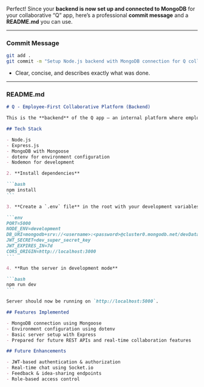Perfect! Since your **backend is now set up and connected to MongoDB** for your collaborative “Q” app, here’s a professional **commit message** and a **README.md** you can use.

---

### **Commit Message**

```bash
git add .
git commit -m "Setup Node.js backend with MongoDB connection for Q collaborative platform"
```

- Clear, concise, and describes exactly what was done.

---

### **README.md**

````markdown
# Q - Employee-First Collaborative Platform (Backend)

This is the **backend** of the Q app — an internal platform where employees can freely interact, discuss issues, share ideas, and give feedback. The focus is on creating a **safe, peer-first space** for open communication and collaboration.

## Tech Stack

- Node.js
- Express.js
- MongoDB with Mongoose
- dotenv for environment configuration
- Nodemon for development

2. **Install dependencies**

```bash
npm install
```

3. **Create a `.env` file** in the root with your development variables:

```env
PORT=5000
NODE_ENV=development
DB_URI=mongodb+srv://<username>:<password>@cluster0.mongodb.net/devDatabase?retryWrites=true&w=majority
JWT_SECRET=dev_super_secret_key
JWT_EXPIRES_IN=7d
CORS_ORIGIN=http://localhost:3000
```

4. **Run the server in development mode**

```bash
npm run dev
```

Server should now be running on `http://localhost:5000`.

## Features Implemented

- MongoDB connection using Mongoose
- Environment configuration using dotenv
- Basic server setup with Express
- Prepared for future REST APIs and real-time collaboration features

## Future Enhancements

- JWT-based authentication & authorization
- Real-time chat using Socket.io
- Feedback & idea-sharing endpoints
- Role-based access control
````
